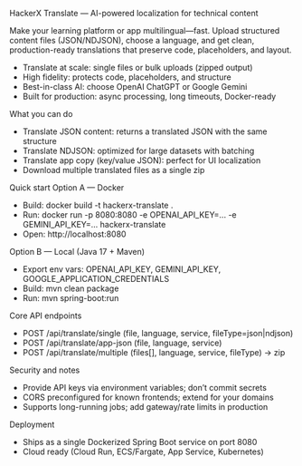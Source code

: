HackerX Translate — AI-powered localization for technical content

Make your learning platform or app multilingual—fast. Upload structured content files (JSON/NDJSON), choose a language, and get clean, production-ready translations that preserve code, placeholders, and layout.

- Translate at scale: single files or bulk uploads (zipped output)
- High fidelity: protects code, placeholders, and structure
- Best-in-class AI: choose OpenAI ChatGPT or Google Gemini
- Built for production: async processing, long timeouts, Docker-ready

What you can do
- Translate JSON content: returns a translated JSON with the same structure
- Translate NDJSON: optimized for large datasets with batching
- Translate app copy (key/value JSON): perfect for UI localization
- Download multiple translated files as a single zip

Quick start
Option A — Docker
- Build: docker build -t hackerx-translate .
- Run: docker run -p 8080:8080 -e OPENAI_API_KEY=... -e GEMINI_API_KEY=... hackerx-translate
- Open: http://localhost:8080

Option B — Local (Java 17 + Maven)
- Export env vars: OPENAI_API_KEY, GEMINI_API_KEY, GOOGLE_APPLICATION_CREDENTIALS
- Build: mvn clean package
- Run: mvn spring-boot:run

Core API endpoints
- POST /api/translate/single   (file, language, service, fileType=json|ndjson)
- POST /api/translate/app-json (file, language, service)
- POST /api/translate/multiple (files[], language, service, fileType) -> zip

Security and notes
- Provide API keys via environment variables; don’t commit secrets
- CORS preconfigured for known frontends; extend for your domains
- Supports long-running jobs; add gateway/rate limits in production

Deployment
- Ships as a single Dockerized Spring Boot service on port 8080
- Cloud ready (Cloud Run, ECS/Fargate, App Service, Kubernetes)
